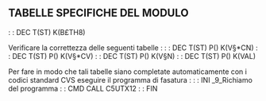## TABELLE SPECIFICHE DEL MODULO
  :  : DEC T(ST) K(B£TH8)

Verificare la correttezza delle seguenti tabelle : 
 :  : DEC T(ST) P() K(V§*CN)
 :  : DEC T(ST) P() K(V§*CV)
 :  : DEC T(ST) P() K(V§N)
 :  : DEC T(ST) P() K(VAL)

Per fare in modo che tali tabelle siano completate automaticamente con i codici standard CVS eseguire il programma di fasatura : 
 :  : INI _9_Richiamo del programma
 :  : CMD CALL C5UTX12
 :  : FIN
